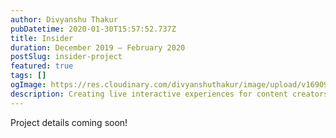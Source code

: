 ```yaml
---
author: Divyanshu Thakur
pubDatetime: 2020-01-30T15:57:52.737Z
title: Insider
duration: December 2019 — February 2020
postSlug: insider-project
featured: true
tags: []
ogImage: https://res.cloudinary.com/divyanshuthakur/image/upload/v1690951225/insider-cover_uibmdf.webp
description: Creating live interactive experiences for content creators and consumers
---
```


Project details coming soon!